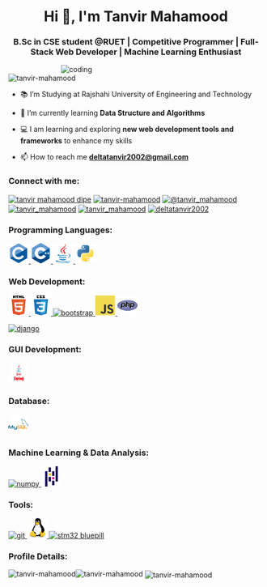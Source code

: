 <h1 align="center">Hi 👋, I'm Tanvir Mahamood</h1>
<h3 align="center">B.Sc in CSE student @RUET | Competitive Programmer | Full-Stack Web Developer | Machine Learning Enthusiast</h3>

<img align="right" alt="coding" width="400" src="https://cdn.dribbble.com/users/2172077/screenshots/7331254/media/3212702a9b3b63249c47a547972bbf6a.gif">

<p align="left"> <img src="https://komarev.com/ghpvc/?username=tanvir-mahamood&label=Profile%20views&color=0e75b6&style=flat" alt="tanvir-mahamood" /> </p>

- 📚 I’m Studying at Rajshahi University of Engineering and Technology
- 🌱 I’m currently learning **Data Structure and Algorithms**
- 💻 I am learning and exploring **new web development tools and frameworks** to enhance my skills

- 📫 How to reach me **deltatanvir2002@gmail.com**

<h3 align="left">Connect with me:</h3>
<p align="left">
<a href="https://www.facebook.com/profile.php?id=100075735153795" target="blank"><img align="center" src="https://raw.githubusercontent.com/rahuldkjain/github-profile-readme-generator/master/src/images/icons/Social/facebook.svg" alt="tanvir mahamood dipe" height="30" width="40" /></a>
<a href="https://linkedin.com/in/tanvir-mahamood" target="blank"><img align="center" src="https://raw.githubusercontent.com/rahuldkjain/github-profile-readme-generator/master/src/images/icons/Social/linked-in-alt.svg" alt="tanvir-mahamood" height="30" width="40" /></a>
<a href="https://twitter.com/@tanvir_mahamood" target="blank"><img align="center" src="https://raw.githubusercontent.com/rahuldkjain/github-profile-readme-generator/master/src/images/icons/Social/twitter.svg" alt="@tanvir_mahamood" height="30" width="40" /></a>
<a href="https://codeforces.com/profile/tanvir_mahamood" target="blank"><img align="center" src="https://raw.githubusercontent.com/rahuldkjain/github-profile-readme-generator/master/src/images/icons/Social/codeforces.svg" alt="tanvir_mahamood" height="30" width="40" /></a>
<a href="https://www.leetcode.com/tanvir_mahamood" target="blank"><img align="center" src="https://raw.githubusercontent.com/rahuldkjain/github-profile-readme-generator/master/src/images/icons/Social/leet-code.svg" alt="tanvir_mahamood" height="30" width="40" /></a>
<a href="https://www.hackerrank.com/deltatanvir2002" target="blank"><img align="center" src="https://raw.githubusercontent.com/rahuldkjain/github-profile-readme-generator/master/src/images/icons/Social/hackerrank.svg" alt="deltatanvir2002" height="30" width="40" /></a>
</p>

<h3 align="left">Programming Languages:</h3>
<p align="left"> 
<a href="https://www.cprogramming.com/" target="_blank" rel="noreferrer"> <img src="https://raw.githubusercontent.com/devicons/devicon/master/icons/c/c-original.svg" alt="c" width="40" height="40"/> </a> 
<a href="https://www.w3schools.com/cpp/" target="_blank" rel="noreferrer"> <img src="https://raw.githubusercontent.com/devicons/devicon/master/icons/cplusplus/cplusplus-original.svg" alt="cplusplus" width="40" height="40"/> </a> 
<a href="https://www.java.com" target="_blank" rel="noreferrer"> <img src="https://raw.githubusercontent.com/devicons/devicon/master/icons/java/java-original.svg" alt="java" width="40" height="40"/> </a> 
<a href="https://www.python.org" target="_blank" rel="noreferrer"> <img src="https://raw.githubusercontent.com/devicons/devicon/master/icons/python/python-original.svg" alt="python" width="40" height="40"/> </a> </p>

<h3 align="left">Web Development:</h3>
<p align="left"> 
<a href="https://www.w3.org/html/" target="_blank" rel="noreferrer"> <img src="https://raw.githubusercontent.com/devicons/devicon/master/icons/html5/html5-original-wordmark.svg" alt="html5" width="40" height="40"/> </a> 
<a href="https://www.w3schools.com/css/" target="_blank" rel="noreferrer"> <img src="https://raw.githubusercontent.com/devicons/devicon/master/icons/css3/css3-original-wordmark.svg" alt="css3" width="40" height="40"/> </a>
<!--<a href="https://getbootstrap.com" target="_blank" rel="noreferrer"> <img src="https://raw.githubusercontent.com/devicons/devicon/master/icons/bootstrap/bootstrap-plain-wordmark.svg" alt="bootstrap" width="40" height="40"/> </a> -->
<a href="https://getbootstrap.com" target="_blank" rel="noreferrer"> <img src="https://v5.getbootstrap.com/docs/5.0/assets/brand/bootstrap-logo-shadow.png" alt="bootstrap" width="40" height="40"/> </a> 
<a href="https://developer.mozilla.org/en-US/docs/Web/JavaScript" target="_blank" rel="noreferrer"> <img src="https://raw.githubusercontent.com/devicons/devicon/master/icons/javascript/javascript-original.svg" alt="javascript" width="40" height="40"/> </a> 
<a href="https://www.php.net" target="_blank" rel="noreferrer"> <img src="https://raw.githubusercontent.com/devicons/devicon/master/icons/php/php-original.svg" alt="php" width="40" height="40"/> </a> </p>
<a href="https://www.djangoproject.com/" target="_blank" rel="noreferrer"> <img src="https://cdn.worldvectorlogo.com/logos/django.svg" alt="django" width="40" height="40"/> </a>

<h3 align="left">GUI Development:</h3>
<p align="left"> 
<a href="https://www.geeksforgeeks.org/introduction-to-java-swing/" target="_blank" rel="noreferrer"> 
<img src="https://raw.githubusercontent.com/kmajhi/java-swing/main/java%20swing.png" alt="javaswing" width="40" height="40"/> </a> </p>

<h3 align="left">Database:</h3>
<p align="left"> 
<a href="https://www.mysql.com/" target="_blank" rel="noreferrer"> <img src="https://raw.githubusercontent.com/devicons/devicon/master/icons/mysql/mysql-original-wordmark.svg" alt="mysql" width="40" height="40"/> </a> </p>

<h3 align="left">Machine Learning & Data Analysis:</h3>
<p align="left"> 
<a href="https://numpy.org/" target="_blank" rel="noreferrer"> <img src="https://logosandtypes.com/wp-content/uploads/2024/02/NumPy.png" alt="numpy" width="40" height="40"/> </a> 
<a href="https://pandas.pydata.org/" target="_blank" rel="noreferrer"> <img src="https://raw.githubusercontent.com/devicons/devicon/2ae2a900d2f041da66e950e4d48052658d850630/icons/pandas/pandas-original.svg" alt="pandas" width="40" height="40"/> </a> 
</p>

<h3 align="left">Tools:</h3>
<p align="left"> 
<a href="https://git-scm.com/" target="_blank" rel="noreferrer"> <img src="https://www.vectorlogo.zone/logos/git-scm/git-scm-icon.svg" alt="git" width="40" height="40"/> </a>
<a href="https://www.linux.org/" target="_blank" rel="noreferrer"> <img src="https://raw.githubusercontent.com/devicons/devicon/master/icons/linux/linux-original.svg" alt="linux" width="40" height="40"/> </a>
<a href="https://stm32-base.org/boards/STM32F103C8T6-Blue-Pill.html" target="_blank" rel="noreferrer"> 
<img src="https://stm32-base.org/assets/img/logos/STM32-base_logo_no_text_transparent.png" alt="stm32 bluepill" width="40" height="40"/> </a>
</p>

<h3 align="left">Profile Details:</h3>
<p><img align="left" src="https://github-readme-stats.vercel.app/api/top-langs?username=tanvir-mahamood&show_icons=true&locale=en&layout=compact&theme=dark" alt="tanvir-mahamood" /> 
<img align="left" src="https://github-profile-summary-cards.vercel.app/api/cards/repos-per-language?username=tanvir-mahamood&theme=dark" alt="tanvir-mahamood"></p>

<p>&nbsp;<img align="center" src="https://github-readme-stats.vercel.app/api?username=tanvir-mahamood&show_icons=true&locale=en&theme=dark" alt="tanvir-mahamood" /></p>

<!--<p><img align="center" src="https://github-readme-streak-stats.herokuapp.com/?user=tanvir-mahamood&theme=dark" alt="tanvir-mahamood" /></p>-->

